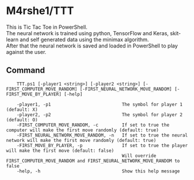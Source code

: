 # M4rshe1/TTT

This is  Tic Tac Toe in PowerShell.  
The neural network is trained using python, TensorFlow and Keras, skit-learn and self generated data using the minimax algorithm.  
After that the neural network is saved and loaded in PowerShell to play against the user.


## Command

```
    TTT.ps1 [-player1 <string>] [-player2 <string>] [-FIRST_COMPUTER_MOVE_RANDOM] [-FIRST_NEURAL_NETWORK_MOVE_RANDOM] [-FIRST_MOVE_BY_PLAYER] [-help]

    -player1, -p1                           The symbol for player 1 (default: X)
    -player2, -p2                           The symbol for player 2 (default: O)
    -FIRST_COMPUTER_MOVE_RANDOM, -c         If set to true the computer will make the first move randomly (default: true)
    -FIRST_NEURAL_NETWORK_MOVE_RANDOM, -n   If set to true the neural network will make the first move randomly (default: true)
    -FIRST_MOVE_BY_PLAYER, -p               If set to true the player will make the first move (default: false)
                                            Will override FIRST_COMPUTER_MOVE_RANDOM and FIRST_NEURAL_NETWORK_MOVE_RANDOM to false
    -help, -h                               Show this help message
```